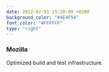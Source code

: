 ```yaml
---
date: 2012-02-01 15:20:09 +0200
background_color: "#4E4F54"
font_color: "#FFFFFF"
type: "right"
---
```

### **Mozilla**

Optimized build and test infrastructure.